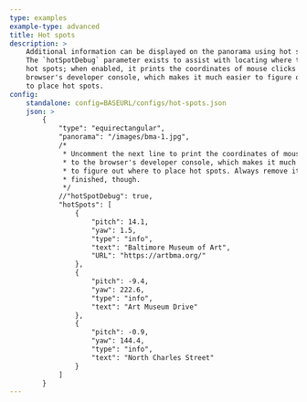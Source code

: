 ```yaml
---
type: examples
example-type: advanced
title: Hot spots
description: >
    Additional information can be displayed on the panorama using hot spots.
    The `hotSpotDebug` parameter exists to assist with locating where to place
    hot spots; when enabled, it prints the coordinates of mouse clicks to the
    browser's developer console, which makes it much easier to figure out where
    to place hot spots.
config:
    standalone: config=BASEURL/configs/hot-spots.json
    json: >
        {
            "type": "equirectangular",
            "panorama": "/images/bma-1.jpg",
            /*
             * Uncomment the next line to print the coordinates of mouse clicks
             * to the browser's developer console, which makes it much easier
             * to figure out where to place hot spots. Always remove it when
             * finished, though.
             */
            //"hotSpotDebug": true,
            "hotSpots": [
                {
                    "pitch": 14.1,
                    "yaw": 1.5,
                    "type": "info",
                    "text": "Baltimore Museum of Art",
                    "URL": "https://artbma.org/"
                },
                {
                    "pitch": -9.4,
                    "yaw": 222.6,
                    "type": "info",
                    "text": "Art Museum Drive"
                },
                {
                    "pitch": -0.9,
                    "yaw": 144.4,
                    "type": "info",
                    "text": "North Charles Street"
                }
            ]
        }
---
```

